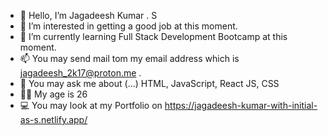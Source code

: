 - 👋 Hello, I’m Jagadeesh Kumar . S
- 👀 I’m interested in getting a good job at this moment.
- 🌱 I’m currently learning Full Stack Development Bootcamp at this moment.
- 📫 You may send mail tom my email address which is jagadeesh_2k17@proton.me .
- 💬 You may ask me about (...) HTML, JavaScript, React JS, CSS
- 🧔‍♂️ My age is 26
- 💻 You may look at my Portfolio on https://jagadeesh-kumar-with-initial-as-s.netlify.app/

<!---
Jagadeesh-Kumar-Initial-Is-S/Jagadeesh-Kumar-Initial-Is-S is a ✨ special ✨ repository because its `README.md` (this file) appears on your GitHub profile.
You can click the Preview link to take a look at your changes.
--->
